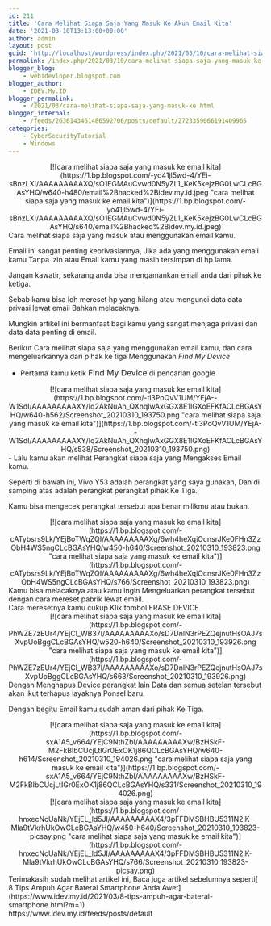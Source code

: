 ```yaml
---
id: 211
title: 'Cara Melihat Siapa Saja Yang Masuk Ke Akun Email Kita'
date: '2021-03-10T13:13:00+00:00'
author: admin
layout: post
guid: 'http://localhost/wordpress/index.php/2021/03/10/cara-melihat-siapa-saja-yang-masuk-ke-akun-email-kita/'
permalink: /index.php/2021/03/10/cara-melihat-siapa-saja-yang-masuk-ke-akun-email-kita/
blogger_blog:
    - webidevloper.blogspot.com
blogger_author:
    - IDEV.My.ID
blogger_permalink:
    - /2021/03/cara-melihat-siapa-saja-yang-masuk-ke.html
blogger_internal:
    - /feeds/2636143461486592706/posts/default/2723359066191409965
categories:
    - CyberSecurityTutorial
    - Windows
---
```


<div style="text-align: center;">[![cara melihat siapa saja yang masuk ke email kita](https://1.bp.blogspot.com/-yo41jl5wd-4/YEi-sBnzLXI/AAAAAAAAAXQ/sO1EGMAuCvwd0N5yZL1_KeK5kejzBG0LwCLcBGAsYHQ/w640-h480/email%2Bhacked%2Bidev.my.id.jpeg "cara melihat siapa saja yang masuk ke email kita")](https://1.bp.blogspot.com/-yo41jl5wd-4/YEi-sBnzLXI/AAAAAAAAAXQ/sO1EGMAuCvwd0N5yZL1_KeK5kejzBG0LwCLcBGAsYHQ/s640/email%2Bhacked%2Bidev.my.id.jpeg)</div>Cara melihat siapa saja yang masuk atau menggunakan email kamu.

Email ini sangat penting keprivasiannya, Jika ada yang menggunakan email kamu Tanpa izin atau Email kamu yang masih tersimpan di hp lama.

Jangan kawatir, sekarang anda bisa mengamankan email anda dari pihak ke ketiga.

Sebab kamu bisa loh mereset hp yang hilang atau mengunci data data privasi lewat email Bahkan melacaknya.

Mungkin artikel ini bermanfaat bagi kamu yang sangat menjaga privasi dan data data penting di email.

Berikut Cara melihat siapa saja yang menggunakan email kamu, dan cara mengeluarkannya dari pihak ke tiga Menggunakan *Find My Device*

- Pertama kamu ketik <span style="font-size: medium;">Find My Device</span> di pencarian google

<div style="clear: both; text-align: center;">[![cara melihat siapa saja yang masuk ke email kita](https://1.bp.blogspot.com/-tl3PoQvV1UM/YEjA--W1SdI/AAAAAAAAAXY/Iq2AkNuAh_QXhqIwAxGGX8E1IGXoEFKfACLcBGAsYHQ/w640-h562/Screenshot_20210310_193750.png "cara melihat siapa saja yang masuk ke email kita")](https://1.bp.blogspot.com/-tl3PoQvV1UM/YEjA--W1SdI/AAAAAAAAAXY/Iq2AkNuAh_QXhqIwAxGGX8E1IGXoEFKfACLcBGAsYHQ/s538/Screenshot_20210310_193750.png)</div>- Lalu kamu akan melihat Perangkat siapa saja yang Mengakses Email kamu.

Seperti di bawah ini, Vivo Y53 adalah perangkat yang saya gunakan, Dan di samping atas adalah perangkat perangkat pihak Ke Tiga.

Kamu bisa mengecek perangkat tersebut apa benar milikmu atau bukan.

<div style="clear: both; text-align: center;">[![cara melihat siapa saja yang masuk ke email kita](https://1.bp.blogspot.com/-cATybsrs9Lk/YEjBoTWqZQI/AAAAAAAAAXg/6wh4heXqiOcnsrJKe0FHn3ZzObH4WS5ngCLcBGAsYHQ/w450-h640/Screenshot_20210310_193823.png "cara melihat siapa saja yang masuk ke email kita")](https://1.bp.blogspot.com/-cATybsrs9Lk/YEjBoTWqZQI/AAAAAAAAAXg/6wh4heXqiOcnsrJKe0FHn3ZzObH4WS5ngCLcBGAsYHQ/s766/Screenshot_20210310_193823.png)</div><div style="clear: both; text-align: center;"></div><div style="clear: both; text-align: center;"></div><div style="clear: both; text-align: center;"></div><div style="clear: both; text-align: left;">Kamu bisa melacaknya atau kamu ingin Mengeluarkan perangkat tersebut dengan cara mereset pabrik lewat email.</div><div style="clear: both; text-align: left;">Cara meresetnya kamu cukup Klik tombol ERASE DEVICE</div><div style="clear: both; text-align: center;">[![cara melihat siapa saja yang masuk ke email kita](https://1.bp.blogspot.com/-PhWZE7zEUr4/YEjCI_WB37I/AAAAAAAAAXo/sD7DnlN3rPEZQejnutHsOAJ7sXvpUoBggCLcBGAsYHQ/w520-h640/Screenshot_20210310_193926.png "cara melihat siapa saja yang masuk ke email kita")](https://1.bp.blogspot.com/-PhWZE7zEUr4/YEjCI_WB37I/AAAAAAAAAXo/sD7DnlN3rPEZQejnutHsOAJ7sXvpUoBggCLcBGAsYHQ/s663/Screenshot_20210310_193926.png)</div>Dengan Menghapus Device perangkat lain Data dan semua setelan tersebut akan ikut terhapus layaknya Ponsel baru.

Dengan begitu Email kamu sudah aman dari pihak Ke Tiga.

<div style="clear: both; text-align: center;">[![cara melihat siapa saja yang masuk ke email kita](https://1.bp.blogspot.com/-sxA1A5_v664/YEjC9NthZbI/AAAAAAAAAXw/BzHSkF-M2FkBIbCUcjLtIGr0ExOK1j86QCLcBGAsYHQ/w640-h614/Screenshot_20210310_194026.png "cara melihat siapa saja yang masuk ke email kita")](https://1.bp.blogspot.com/-sxA1A5_v664/YEjC9NthZbI/AAAAAAAAAXw/BzHSkF-M2FkBIbCUcjLtIGr0ExOK1j86QCLcBGAsYHQ/s331/Screenshot_20210310_194026.png)</div><div style="clear: both; text-align: center;">[![cara melihat siapa saja yang masuk ke email kita](https://1.bp.blogspot.com/-hnxecNcUaNk/YEjEL_ld5JI/AAAAAAAAAX4/3pFFDMSBHBU5311N2jK-Mla9tVkrhUkOwCLcBGAsYHQ/w450-h640/Screenshot_20210310_193823-picsay.png "cara melihat siapa saja yang masuk ke email kita")](https://1.bp.blogspot.com/-hnxecNcUaNk/YEjEL_ld5JI/AAAAAAAAAX4/3pFFDMSBHBU5311N2jK-Mla9tVkrhUkOwCLcBGAsYHQ/s766/Screenshot_20210310_193823-picsay.png)</div>Terimakasih sudah melihat artikel ini, Baca juga artikel sebelumnya seperti[ 8 Tips Ampuh Agar Baterai Smartphone Anda Awet](https://www.idev.my.id/2021/03/8-tips-ampuh-agar-baterai-smartphone.html?m=1)

<div>https://www.idev.my.id/feeds/posts/default</div>